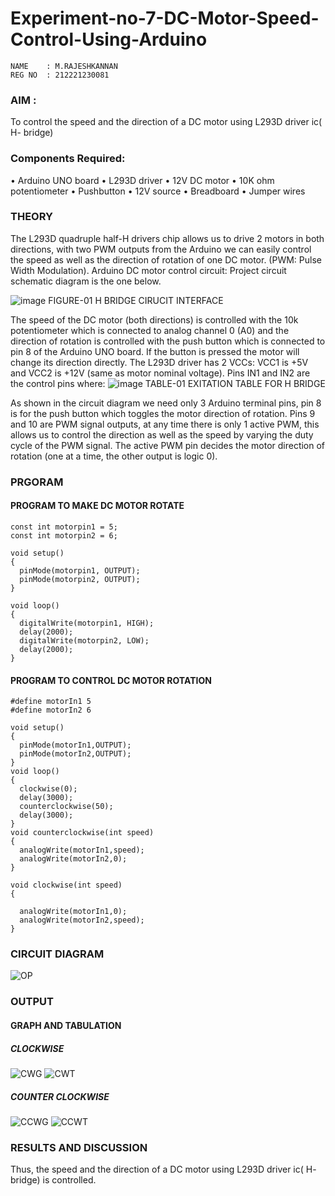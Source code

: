 # Experiment-no-7-DC-Motor-Speed-Control-Using-Arduino
```
NAME    : M.RAJESHKANNAN
REG NO  : 212221230081
```
### AIM :
 To control the speed and the direction of a DC motor using L293D driver ic( H- bridge)

### Components Required:
•	Arduino UNO board
•	L293D driver
•	12V DC motor
•	10K ohm potentiometer
•	Pushbutton
•	12V source
•	Breadboard
•	Jumper wires
### THEORY 
The L293D quadruple half-H drivers chip allows us to drive 2 motors in both directions, with two PWM outputs from the Arduino we can easily control the speed as well as the direction of rotation of one DC motor. (PWM: Pulse Width Modulation).
Arduino DC motor control circuit:
Project circuit schematic diagram is the one below.

![image](https://user-images.githubusercontent.com/36288975/167763051-b230c183-afc5-46f2-ba95-0f95e10dd6c9.png)
FIGURE-01 H BRIDGE CIRUCIT INTERFACE 
 
The speed of the DC motor (both directions) is controlled with the 10k potentiometer which is connected to analog channel 0 (A0) and the direction of rotation is controlled with the push button which is connected to pin 8 of the Arduino UNO board. If the button is pressed the motor will change its direction directly.
The L293D driver has 2 VCCs: VCC1 is +5V and VCC2 is +12V (same as motor nominal voltage). Pins IN1 and IN2 are the control pins where:
![image](https://user-images.githubusercontent.com/36288975/167763120-1421c2c5-8381-49eb-b376-03f6e1113b7a.png)
TABLE-01 EXITATION TABLE FOR H BRIDGE 

As shown in the circuit diagram we need only 3 Arduino terminal pins, pin 8 is for the push button which toggles the motor direction of rotation. Pins 9 and 10 are PWM signal outputs, at any time there is only 1 active PWM, this allows us to control the direction as well as the speed by varying the duty cycle of the PWM signal. The active PWM pin decides the motor direction of rotation (one at a time, the other output is logic 0).

### PRGORAM 

#### PROGRAM TO MAKE DC MOTOR ROTATE
```
const int motorpin1 = 5;
const int motorpin2 = 6;

void setup()
{
  pinMode(motorpin1, OUTPUT);
  pinMode(motorpin2, OUTPUT);
}

void loop()
{
  digitalWrite(motorpin1, HIGH);
  delay(2000);
  digitalWrite(motorpin2, LOW);
  delay(2000);
}

```
#### PROGRAM TO CONTROL DC MOTOR ROTATION
```
#define motorIn1 5
#define motorIn2 6

void setup()
{
  pinMode(motorIn1,OUTPUT);
  pinMode(motorIn2,OUTPUT);
}
void loop()
{
  clockwise(0);
  delay(3000);
  counterclockwise(50);
  delay(3000);
}
void counterclockwise(int speed)
{
  analogWrite(motorIn1,speed);
  analogWrite(motorIn2,0);
}

void clockwise(int speed)
{
  
  analogWrite(motorIn1,0);
  analogWrite(motorIn2,speed);
}

```
### CIRCUIT DIAGRAM
![OP](https://user-images.githubusercontent.com/93901857/197345758-e780fe9e-2e84-45c0-a114-f70d7dbc616f.jpg)

### OUTPUT

####  GRAPH AND TABULATION 
##### CLOCKWISE
![CWG](https://user-images.githubusercontent.com/93901857/197345756-ec3dc29e-c9dc-4d3a-a8be-073e3fc9f47a.jpg)
![CWT](https://user-images.githubusercontent.com/93901857/197345757-5fba1a95-d804-4c06-bde0-506134e8ce60.jpg)

##### COUNTER CLOCKWISE

![CCWG](https://user-images.githubusercontent.com/93901857/197345752-7fab318c-01be-4e8e-a468-2d73b796841f.jpg)
![CCWT](https://user-images.githubusercontent.com/93901857/197345755-1cbae9a4-bc85-4bcf-b31f-aefa8db97db1.jpg)

### RESULTS AND DISCUSSION 
Thus, the speed and the direction of a DC motor using L293D driver ic( H- bridge) is controlled.
